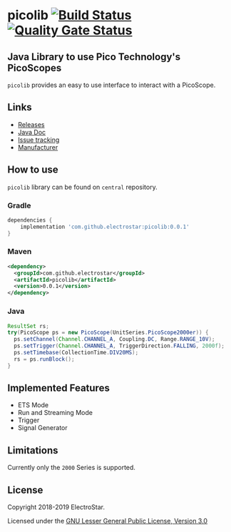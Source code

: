 picolib [![Build Status](https://travis-ci.com/ElectroStar/picolib.svg?branch=master)](https://travis-ci.com/ElectroStar/picolib) [![Quality Gate Status](https://sonarcloud.io/api/project_badges/measure?project=com.github.electrostar%3Apicolib&metric=alert_status)](https://sonarcloud.io/dashboard?id=com.github.electrostar%3Apicolib)
=========

Java Library to use Pico Technology's PicoScopes
---------------------
`picolib` provides an easy to use interface to interact with a PicoScope.

Links
-----

* [Releases](https://github.com/ElectroStar/picolib/releases)
* [Java Doc](https://electrostar.github.io/picolib/apidocs/index.html)
* [Issue tracking](https://github.com/ElectroStar/picolib/issues)
* [Manufacturer](https://www.picotech.com/products/oscilloscope)

How to use
--------

`picolib` library can be found on `central` repository.

### Gradle

```groovy
dependencies {
    implementation 'com.github.electrostar:picolib:0.0.1'
}
```

### Maven
```xml
<dependency>
  <groupId>com.github.electrostar</groupId>
  <artifactId>picolib</artifactId>
  <version>0.0.1</version>
</dependency>
```

### Java
```java
ResultSet rs;
try(PicoScope ps = new PicoScope(UnitSeries.PicoScope2000er)) {
  ps.setChannel(Channel.CHANNEL_A, Coupling.DC, Range.RANGE_10V);
  ps.setTrigger(Channel.CHANNEL_A, TriggerDirection.FALLING, 2000f);
  ps.setTimebase(CollectionTime.DIV20MS);
  rs = ps.runBlock();
}
```
Implemented Features
--------
* ETS Mode
* Run and Streaming Mode
* Trigger
* Signal Generator

Limitations
-------
Currently only the `2000` Series is supported.

License
-------

Copyright 2018-2019 ElectroStar.

Licensed under the [GNU Lesser General Public License, Version 3.0](https://www.gnu.org/licenses/lgpl.txt)
